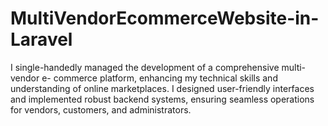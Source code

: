 # MultiVendorEcommerceWebsite-in-Laravel
I single-handedly managed the development of a comprehensive multi-vendor e- commerce platform, enhancing my technical skills and understanding of online marketplaces. I designed user-friendly interfaces and implemented robust backend systems, ensuring seamless operations for vendors, customers, and administrators.
